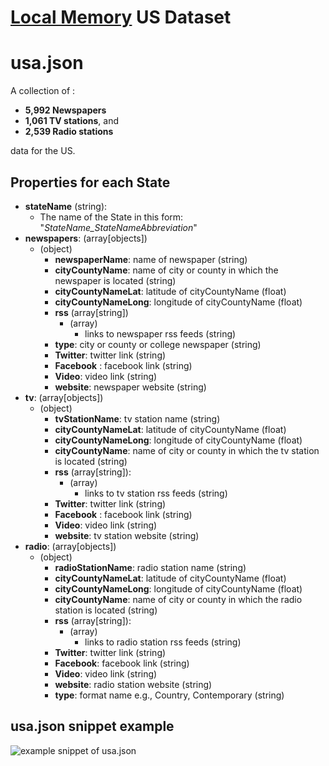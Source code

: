 # [Local Memory] US Dataset

# usa.json 
A collection of :
- **5,992 Newspapers**
- **1,061 TV stations**, and 
- **2,539 Radio stations**

data for the US.

## Properties for each State
- **stateName** (string):
    - The name of the State in this form: "*StateName_StateNameAbbreviation*"
- **newspapers**:  (array[objects])
    - (object)
        - **newspaperName**: name of newspaper (string)
        - **cityCountyName**: name of city or county in which the newspaper is located (string)
        - **cityCountyNameLat**: latitude of cityCountyName  (float)
        - **cityCountyNameLong**: longitude of cityCountyName (float)
        - **rss** (array[string])
            - (array)   
                - links to newspaper rss feeds (string)
        - **type**: city or county or college newspaper (string)
        - **Twitter**: twitter link (string)
        - **Facebook** : facebook link (string)
        - **Video**: video link (string)
        - **website**: newspaper website (string)
- **tv**:  (array[objects])
    - (object)   
        - **tvStationName**: tv station name (string)
        - **cityCountyNameLat**: latitude of cityCountyName  (float)
        - **cityCountyNameLong**: longitude of cityCountyName (float)
        - **cityCountyName**: name of city or county in which the tv station is located (string)
        - **rss** (array[string]):
            - (array)
                - links to tv station rss feeds (string)
        - **Twitter**: twitter link (string)
        - **Facebook** : facebook link (string)
        - **Video**: video link (string)
        - **website**: tv station website (string)
- **radio**:  (array[objects])
    - (object) 
        - **radioStationName**: radio station name (string)
        - **cityCountyNameLat**: latitude of cityCountyName  (float)
        - **cityCountyNameLong**: longitude of cityCountyName (float)
        - **cityCountyName**: name of city or county in which the radio station is located (string)
        - **rss** (array[string]):
            - (array)
                - links to radio station rss feeds (string)
        - **Twitter**: twitter link (string)
        - **Facebook**: facebook link (string)
        - **Video**: video link (string)
        - **website**: radio station website (string)
        - **type**: format name e.g., Country, Contemporary (string)
## usa.json snippet example
![example snippet of usa.json][snippet]

[Local Memory]: <http://librarylab.law.harvard.edu/sketches/local-memory>
[snippet]: <https://github.com/harvard-lil/local-memory/tree/master/LocalMemoryGeo/Sources/USA/usa.jsonSnippet.png>